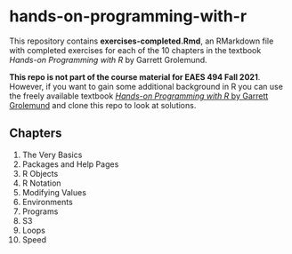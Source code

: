 # hands-on-programming-with-r
This repository contains **exercises-completed.Rmd**, an RMarkdown file with completed exercises for each of the 10 chapters in the textbook *Hands-on Programming with R* by Garrett Grolemund. 

**This repo is not part of the course material for EAES 494 Fall 2021**. However, if you want to gain some additional background in R you can use the freely available textbook [*Hands-on Programming with R* by Garrett Grolemund](https://rstudio-education.github.io/hopr/) and clone this repo to look at solutions.

## Chapters
1. The Very Basics
2. Packages and Help Pages
3. R Objects
4. R Notation
5. Modifying Values
6. Environments
7. Programs
8. S3
9. Loops
10. Speed

